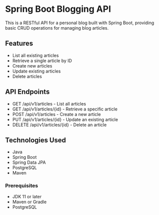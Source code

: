 # Spring Boot Blogging API

This is a RESTful API for a personal blog built with Spring Boot, providing basic CRUD operations for managing blog articles.

## Features

- List all existing articles
- Retrieve a single article by ID
- Create new articles
- Update existing articles
- Delete articles

## API Endpoints

- GET /api/v1/articles - List all articles
- GET /api/v1/articles/{id} - Retrieve a specific article
- POST /api/v1/articles - Create a new article
- PUT /api/v1/articles/{id} - Update an existing article
- DELETE /api/v1/articles/{id} - Delete an article

## Technologies Used

- Java
- Spring Boot
- Spring Data JPA
- PostgreSQL
- Maven

### Prerequisites

- JDK 11 or later
- Maven or Gradle
- PostgreSQL
